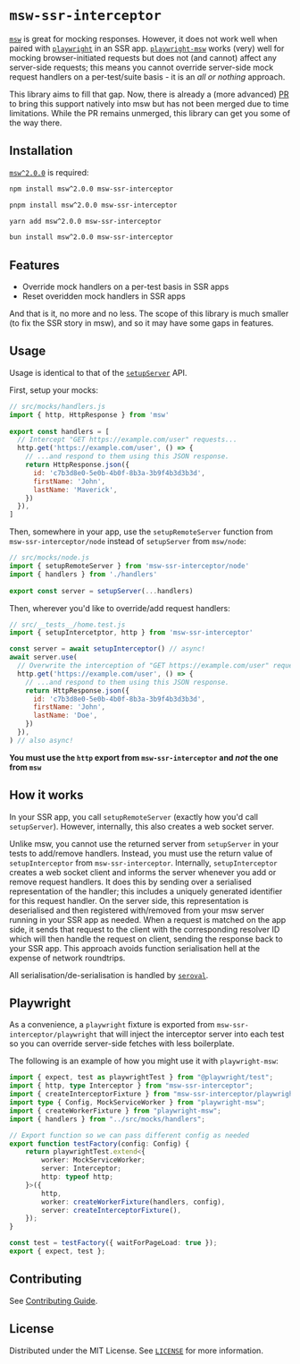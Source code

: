 # `msw-ssr-interceptor`

[`msw`](https://mswjs.io) is great for mocking responses. However, it does not work well when
paired with [`playwright`](https://playwright.dev) in an SSR app. [`playwright-msw`](https://github.com/valendres/playwright-msw) works (very) well for
mocking browser-initiated requests but does not (and cannot) affect any server-side
requests; this means you cannot override server-side mock request handlers on a
per-test/suite basis - it is an _all or nothing_ approach.

This library aims to fill that gap. Now, there is already a (more advanced)
[PR](https://github.com/mswjs/msw/pull/1617) to bring this support natively into
msw but has not been merged due to time limitations. While the PR remains unmerged, this library can get you some of the way there.

## Installation

[`msw^2.0.0`](https://mswjs.io/docs/getting-started#step-1-install) is required:

```bash
npm install msw^2.0.0 msw-ssr-interceptor
```

```bash
pnpm install msw^2.0.0 msw-ssr-interceptor
```

```bash
yarn add msw^2.0.0 msw-ssr-interceptor
```

```bash
bun install msw^2.0.0 msw-ssr-interceptor
```

## Features

- Override mock handlers on a per-test basis in SSR apps
- Reset overidden mock handlers in SSR apps

And that is it, no more and no less. The scope of this library is much smaller (to fix the SSR story in msw), and so it may have some gaps in features.

## Usage

Usage is identical to that of the [`setupServer`](https://mswjs.io/docs/api/setup-server/) API.

First, setup your mocks:

```javascript
// src/mocks/handlers.js
import { http, HttpResponse } from 'msw'
 
export const handlers = [
  // Intercept "GET https://example.com/user" requests...
  http.get('https://example.com/user', () => {
    // ...and respond to them using this JSON response.
    return HttpResponse.json({
      id: 'c7b3d8e0-5e0b-4b0f-8b3a-3b9f4b3d3b3d',
      firstName: 'John',
      lastName: 'Maverick',
    })
  }),
]
```

Then, somewhere in your app, use the `setupRemoteServer` function from `msw-ssr-interceptor/node` instead of `setupServer` from `msw/node`:

```javascript
// src/mocks/node.js
import { setupRemoteServer } from 'msw-ssr-interceptor/node'
import { handlers } from './handlers'
 
export const server = setupServer(...handlers)
```

Then, wherever you'd like to override/add request handlers:

```javascript
// src/__tests__/home.test.js
import { setupIntercetptor, http } from 'msw-ssr-interceptor'

const server = await setupInterceptor() // async!
await server.use(
  // Overwrite the interception of "GET https://example.com/user" requests...
  http.get('https://example.com/user', () => {
    // ...and respond to them using this JSON response.
    return HttpResponse.json({
      id: 'c7b3d8e0-5e0b-4b0f-8b3a-3b9f4b3d3b3d',
      firstName: 'John',
      lastName: 'Doe',
    })
  }),
) // also async!
```

**You must use the `http` export from `msw-ssr-interceptor` and _not_ the one from `msw`**

## How it works

In your SSR app, you call `setupRemoteServer` (exactly how you'd call `setupServer`). However,
internally, this also creates a web socket server.

Unlike msw, you cannot use the returned server from `setupServer` in your tests to
add/remove handlers. Instead, you must use the return value of `setupInterceptor` from `msw-ssr-interceptor`. Internally, `setupInterceptor` creates a web socket client and informs the server whenever you
add or remove request handlers. It does this by sending over a serialised representation of the handler; this includes a uniquely generated identifier for this request handler. On the server side, this representation is deserialised and then registered with/removed from your msw server running in your SSR app as needed. When a request is matched on the app side,
it sends that request to the client with the corresponding resolver ID which will then handle
the request on client, sending the response back to your SSR app. This approach avoids
function serialisation hell at the expense of network roundtrips.

All serialisation/de-serialisation is handled by [`seroval`](https://github.com/lxsmnsyc/seroval).

## Playwright

As a convenience, a `playwright` fixture is exported from `msw-ssr-interceptor/playwright`
that will inject the interceptor server into each test so you can override server-side fetches
with less boilerplate.

The following is an example of how you might use it with `playwright-msw`:

```typescript
import { expect, test as playwrightTest } from "@playwright/test";
import { http, type Interceptor } from "msw-ssr-interceptor";
import { createInterceptorFixture } from "msw-ssr-interceptor/playwright";
import type { Config, MockServiceWorker } from "playwright-msw";
import { createWorkerFixture } from "playwright-msw";
import { handlers } from "../src/mocks/handlers";

// Export function so we can pass different config as needed
export function testFactory(config: Config) {
	return playwrightTest.extend<{
		worker: MockServiceWorker;
		server: Interceptor;
		http: typeof http;
	}>({
		http,
		worker: createWorkerFixture(handlers, config),
		server: createInterceptorFixture(),
	});
}

const test = testFactory({ waitForPageLoad: true });
export { expect, test };
```

## Contributing

See [Contributing Guide](CONTRIBUTING.md).

## License

Distributed under the MIT License. See [`LICENSE`](LICENSE) for more information.
